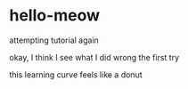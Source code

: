 # hello-meow
attempting tutorial again

okay, I think I see what I did wrong the first try

this learning curve feels like a donut
